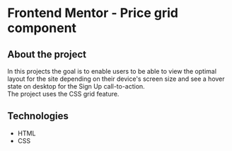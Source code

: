 #  Frontend Mentor - Price grid component


## About the project 
<p>In this projects the goal is to enable users to be able to view the optimal layout for the site depending on their device's screen size and see a hover state on desktop for the Sign Up call-to-action.<br>
The project uses the CSS grid feature. <p>

## Technologies
- HTML
- CSS
